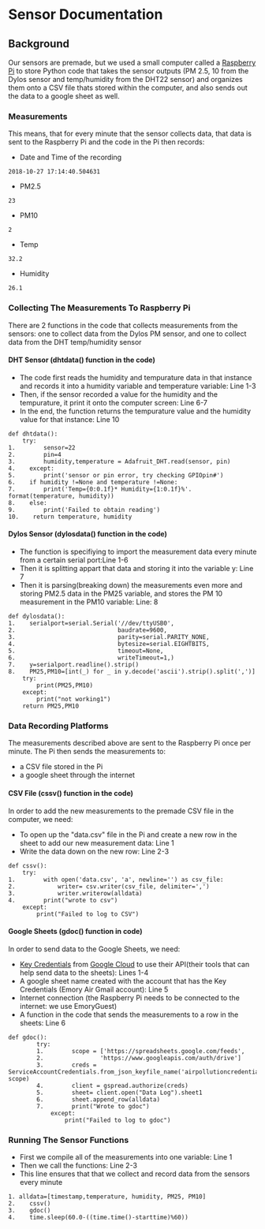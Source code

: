 # Sensor Documentation 

## Background 
Our sensors are premade, but we used a small computer called a [Raspberry Pi](https://www.raspberrypi.org/help/what-%20is-a-raspberry-pi/) to store Python code that takes the sensor outputs (PM 2.5, 10 from the Dylos sensor and temp/humidity from the DHT22 sensor) and organizes them onto a CSV file thats stored within the computer, and also sends out the data to a google sheet as well.

### Measurements
This means, that for every minute that the sensor collects data, that data is sent to the Raspberry Pi and the code in the Pi then records:
* Date and Time of the recording
```
2018-10-27 17:14:40.504631
```
* PM2.5 
```
23
```
* PM10
```
2
```
* Temp
```
32.2
```
* Humidity 
```
26.1
```
### Collecting The Measurements To Raspberry Pi
There are 2 functions in the code that collects measurements from the sensors: one to collect data from the Dylos PM sensor, and one to collect data from the DHT temp/humidity sensor 
#### DHT Sensor (dhtdata() function in the code)
* The code first reads the humidity and tempurature data in that instance and records it into a humidity variable and temperature variable: Line 1-3
* Then, if the sensor recorded a value for the humidity and the tempurature, it print it onto the computer screen: Line 6-7
* In the end, the function returns the tempurature value and the humidity value for that instance: Line 10
```
def dhtdata():
    try:
1.        sensor=22
2.        pin=4
3.        humidity,temperature = Adafruit_DHT.read(sensor, pin)
4.    except:
5.        print('sensor or pin error, try checking GPIOpin#')
6.    if humidity !=None and temperature !=None:
7.        print('Temp={0:0.1f}* Humidity={1:0.1f}%'. format(temperature, humidity))
8.    else:
9.        print('Failed to obtain reading')
10.    return temperature, humidity
```
#### Dylos Sensor (dylosdata() function in the code)
* The function is specifiying to import the measurement data every minute from a certain serial port:Line 1-6 
* Then it is splitting appart that data and storing it into the variable y: Line 7
* Then it is parsing(breaking down) the measurements even more and storing PM2.5 data in the PM25 variable, and stores the PM 10 measurement in the PM10 variable: Line: 8
```
def dylosdata():
1.    serialport=serial.Serial('//dev/ttyUSB0',
2.                             baudrate=9600,
3.                             parity=serial.PARITY_NONE,
4.                             bytesize=serial.EIGHTBITS,
5.                             timeout=None,
6.                             writeTimeout=1,)
7.    y=serialport.readline().strip()
8.    PM25,PM10=[int(_) for _ in y.decode('ascii').strip().split(',')]
    try:
        print(PM25,PM10)
    except:
        print("not working1")
    return PM25,PM10
```
### Data Recording Platforms
The measurements described above are sent to the Raspberry Pi once per minute. The Pi then sends the measurements to:
* a CSV file stored in the Pi 
* a google sheet through the internet
#### CSV File (cssv() function in the code)
In order to add the new measurements to the premade CSV file in the computer, we need:
* To open up the "data.csv" file in the Pi and create a new row in the sheet to add our new measurement data: Line 1
* Write the data down on the new row: Line 2-3
```
def cssv():
    try:
1.        with open('data.csv', 'a', newline='') as csv_file:
2.            writer= csv.writer(csv_file, delimiter=',')
3.            writer.writerow(alldata)
4.        print("wrote to csv")
    except:
        print("Failed to log to CSV")
```

#### Google Sheets (gdoc() function in code)
In order to send data to the Google Sheets, we need:
* [Key Credentials](https://cloud.google.com/video-intelligence/docs/common/auth#set_up_an_api_key) from [Google Cloud](https://cloud.google.com/video-intelligence/docs/common/auth) to use their API(their tools that can help send data to the sheets): Lines 1-4
* A google sheet name created with the account that has the Key Credentials (Emory Air Gmail account): Line 5        
* Internet connection (the Raspberry Pi needs to be connected to the internet: we use EmoryGuest)
* A function in the code that sends the measurements to a row in the sheets:  Line 6
```
def gdoc():
        try:
        1.        scope = ['https://spreadsheets.google.com/feeds',
        2.                'https://www.googleapis.com/auth/drive']
        3.        creds = ServiceAccountCredentials.from_json_keyfile_name('airpollutioncredentials.json', scope)
        4.        client = gspread.authorize(creds)
        5.        sheet= client.open("Data Log").sheet1
        6.        sheet.append_row(alldata)
        7.        print("Wrote to gdoc")
            except:
                print("Failed to log to gdoc")
```
### Running The Sensor Functions 
* First we compile all of the measurements into one variable: Line 1
* Then we call the functions: Line 2-3
* This line ensures that that we collect and record data from the sensors every minute 
```
1. alldata=[timestamp,temperature, humidity, PM25, PM10]
2.    cssv()
3.    gdoc()
4.    time.sleep(60.0-((time.time()-starttime)%60))
```


